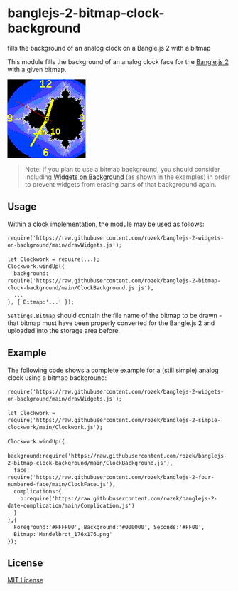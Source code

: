 # banglejs-2-bitmap-clock-background #

fills the background of an analog clock on a Bangle.js 2 with a bitmap

This module fills the background of an analog clock face for the [Bangle.js 2](https://www.espruino.com/Bangle.js2) with a given bitmap.

![](Demo.png)

> Note: if you plan to use a bitmap background, you should consider including [Widgets on Background](https://github.com/rozek/banglejs-2-widgets-on-background) (as shown in the examples) in order to prevent widgets from erasing parts of that backgropund again.

## Usage ##

Within a clock implementation, the module may be used as follows:

```
require('https://raw.githubusercontent.com/rozek/banglejs-2-widgets-on-background/main/drawWidgets.js');

let Clockwork = require(...);
Clockwork.windUp({
  background: require('https://raw.githubusercontent.com/rozek/banglejs-2-bitmap-clock-background/main/ClockBackground.js.js'),
  ...
}, { Bitmap:'...' });
```

`Settings.Bitmap` should contain the file name of the bitmap to be drawn - that bitmap must have been properly converted for the Bangle.js 2 and uploaded into the storage area before.

## Example ##

The following code shows a complete example for a (still simple) analog clock using a bitmap background:

```
require('https://raw.githubusercontent.com/rozek/banglejs-2-widgets-on-background/main/drawWidgets.js');

let Clockwork = require('https://raw.githubusercontent.com/rozek/banglejs-2-simple-clockwork/main/Clockwork.js');

Clockwork.windUp({
  background:require('https://raw.githubusercontent.com/rozek/banglejs-2-bitmap-clock-background/main/ClockBackground.js'),
  face:      require('https://raw.githubusercontent.com/rozek/banglejs-2-four-numbered-face/main/ClockFace.js'),
  complications:{
    b:require('https://raw.githubusercontent.com/rozek/banglejs-2-date-complication/main/Complication.js')
  }
},{
  Foreground:'#FFFF00', Background:'#000000', Seconds:'#FF00',
  Bitmap:'Mandelbrot_176x176.png'
});
```

## License ##

[MIT License](LICENSE.md)
